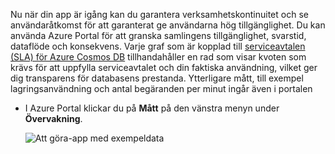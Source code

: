 Nu när din app är igång kan du garantera verksamhetskontinuitet och se användaråtkomst för att garanterat ge användarna hög tillgänglighet. Du kan använda Azure Portal för att granska samlingens tillgänglighet, svarstid, dataflöde och konsekvens. Varje graf som är kopplad till [serviceavtalen (SLA) för Azure Cosmos DB](https://azure.microsoft.com/support/legal/sla/documentdb/) tillhandahåller en rad som visar kvoten som krävs för att uppfylla serviceavtalet och din faktiska användning, vilket ger dig transparens för databasens prestanda. Ytterligare mått, till exempel lagringsanvändning och antal begäranden per minut ingår även i portalen

* I Azure Portal klickar du på **Mått** på den vänstra menyn under **Övervakning**.

   ![Att göra-app med exempeldata](./media/cosmosdb-tutorial-review-slas/azure-cosmosdb-portal-metrics-slas.png)